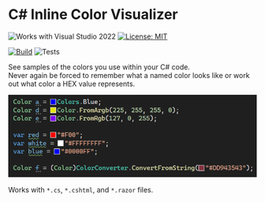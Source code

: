 # C# Inline Color Visualizer

![Works with Visual Studio 2022](https://img.shields.io/static/v1.svg?label=VS&message=2022&color=A853C7)
[![License: MIT](https://img.shields.io/badge/License-MIT-green.svg)](LICENSE)

[![Build](https://github.com/mrlacey/CSInlineColorViz/actions/workflows/build.yaml/badge.svg)](https://github.com/mrlacey/CSInlineColorViz/actions/workflows/build.yaml)
![Tests](https://gist.githubusercontent.com/mrlacey/c586ff0f495b4a8dd76ab0dbdf9c89e0/raw/CSInlineColorViz.badge.svg)

See samples of the colors you use within your C# code.  
Never again be forced to remember what a named color looks like or work out what color a HEX value represents.

![Example](example.png)

Works with `*.cs`, `*.cshtml`, and `*.razor` files.
